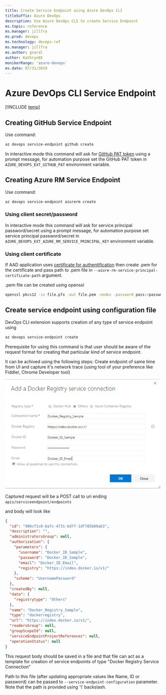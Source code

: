 ```yaml
---
title: Create Service Endpoint using Azure DevOps CLI  
titleSuffix: Azure DevOps 
description: Use Azure DevOps CLI to create Service Endpoint
ms.topic: reference 
ms.manager: jillfra
ms.prod: devops 
ms.technology: devops-ref
ms.manager: jillfra 
ms.author: gsaral
author: KathrynEE
monikerRange: 'azure-devops'
ms.date: 07/31/2019
---
```


# Azure DevOps CLI Service Endpoint

[!INCLUDE [temp](../_shared/version-vsts-only.md)] 

## Creating GitHub Service Endpoint

Use command:

``` bash
az devops service-endpoint github create
```

In interactive mode this command will ask for [GitHub PAT token](https://help.github.com/en/articles/creating-a-personal-access-token-for-the-command-line) using a prompt message, for automation purpose set the GitHub PAT token in `AZURE_DEVOPS_EXT_GITHUB_PAT` environment variable.

## Creating Azure RM Service Endpoint

Use command:

```bash
az devops service-endpoint azurerm create
```

### Using client secret/password

In interactive mode this command will ask for service principal password/secret using a prompt message, for automation purpose set service principal password/secret in `AZURE_DEVOPS_EXT_AZURE_RM_SERVICE_PRINCIPAL_KEY` environment variable.

### Using client certificate

If AAD application uses [certificate for authentification](https://docs.microsoft.com/en-us/azure/active-directory/develop/active-directory-certificate-credentials) then create .pem for the certificate and pass path to .pem file in `--azure-rm-service-principal-certificate-path` argument.

.pem file can be created using openssl 

```bash
openssl pkcs12 -in file.pfx -out file.pem -nodes -password pass:<password_here>
```

## Create service endpoint using configuration file

DevOps CLI extension supports creation of any type of service endpoint using 

```bash
az devops service-endpoint create
```

Prerequisite for using this command is that user should be aware of the request format for creating that particular kind of service endpoint.

It can be achived using the following steps:
Create endpoint of same time from UI and capture it's network trace (using tool of your preference like Fiddler, Chrome Developer tool)

![Docker Create UI](_img/DockerServiceEndpointCreateUI.png)

Captured request will be a POST call to uri ending
`apis/serviceendpoint/endpoints`

and body will look like 

```json
{
  "id": "980cf1c0-ba7c-4731-bd7f-1df785b89ab3",
  "description": "",
  "administratorsGroup": null,
  "authorization": {
    "parameters": {
      "username": "Docker_ID_Sample",
      "password": "Docker_ID_Sample",
      "email": "Docker_ID_Email",
      "registry": "https://index.docker.io/v1/"
    },
    "scheme": "UsernamePassword"
  },
  "createdBy": null,
  "data": {
    "registrytype": "Others"
  },
  "name": "Docker_Registry_Sample",
  "type": "dockerregistry",
  "url": "https://index.docker.io/v1/",
  "readersGroup": null,
  "groupScopeId": null,
  "serviceEndpointProjectReferences": null,
  "operationStatus": null
}
```

This request body should be saved in a file and that file can act as a template for creation of service endpoints of type "Docker Registry Service Connection"

Path to this file (after updating appropriate values like Name, ID or password) can be passed to `--service-endpoint-configuration` parameter.
Note that the path is provided using '\\' backslash.
